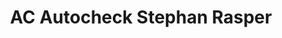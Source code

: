 ---
title: "AC Autocheck Stephan Rasper"
url: /bissendorf/ac-autocheck-stephan-rasper/
shop: Autowerkstatt
---